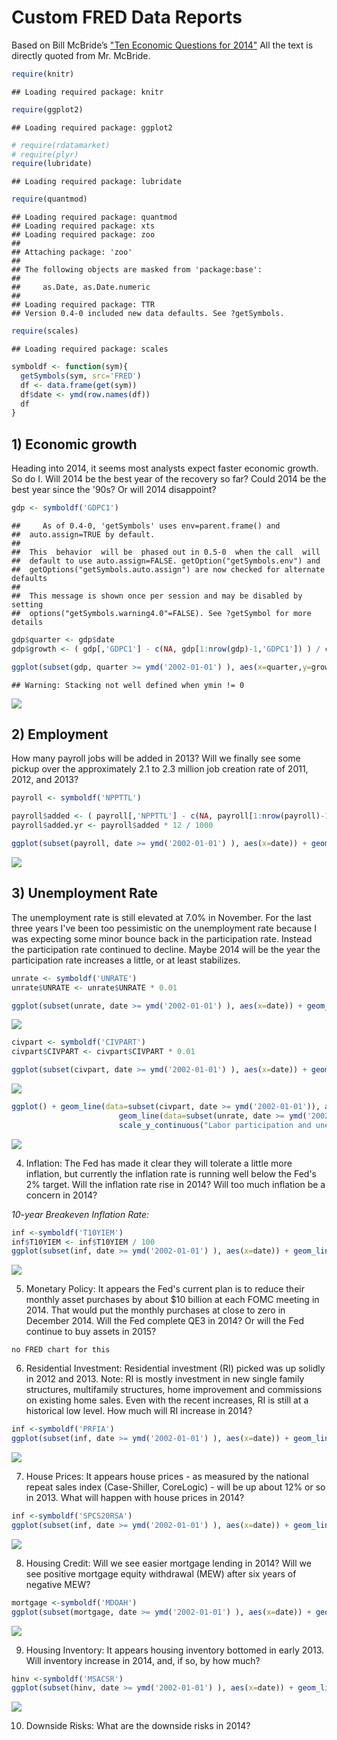 Custom FRED Data Reports
========================================================

Based on Bill McBride&rsquo;s ["Ten Economic Questions for 2014"](http://www.calculatedriskblog.com/2013/12/ten-economic-questions-for-2014.html) All the text is directly quoted from Mr. McBride.


```r
require(knitr)
```

```
## Loading required package: knitr
```

```r
require(ggplot2)
```

```
## Loading required package: ggplot2
```

```r
# require(rdatamarket)
# require(plyr)
require(lubridate)
```

```
## Loading required package: lubridate
```

```r
require(quantmod)
```

```
## Loading required package: quantmod
## Loading required package: xts
## Loading required package: zoo
## 
## Attaching package: 'zoo'
## 
## The following objects are masked from 'package:base':
## 
##     as.Date, as.Date.numeric
## 
## Loading required package: TTR
## Version 0.4-0 included new data defaults. See ?getSymbols.
```

```r
require(scales)
```

```
## Loading required package: scales
```


```r
symboldf <- function(sym){
  getSymbols(sym, src='FRED')
  df <- data.frame(get(sym))
  df$date <- ymd(row.names(df))
  df
}
```


## 1) Economic growth

Heading into 2014, it seems most analysts expect faster economic growth.  So do I.  Will 2014 be the best year of the recovery so far?  Could 2014 be the best year since the '90s?  Or will 2014 disappoint?



```r
gdp <- symboldf('GDPC1')
```

```
##     As of 0.4-0, 'getSymbols' uses env=parent.frame() and
##  auto.assign=TRUE by default.
## 
##  This  behavior  will be  phased out in 0.5-0  when the call  will
##  default to use auto.assign=FALSE. getOption("getSymbols.env") and 
##  getOptions("getSymbols.auto.assign") are now checked for alternate defaults
## 
##  This message is shown once per session and may be disabled by setting 
##  options("getSymbols.warning4.0"=FALSE). See ?getSymbol for more details
```

```r
gdp$quarter <- gdp$date
gdp$growth <- ( gdp[,'GDPC1'] - c(NA, gdp[1:nrow(gdp)-1,'GDPC1']) ) / c(NA, gdp[1:nrow(gdp)-1,'GDPC1'])

ggplot(subset(gdp, quarter >= ymd('2002-01-01') ), aes(x=quarter,y=growth)) + geom_bar(stat="identity") + scale_y_continuous(labels = percent)
```

```
## Warning: Stacking not well defined when ymin != 0
```

![](calculated_risk_2014_files/figure-html/gdp-1.png) 

## 2) Employment
How many payroll jobs will be added in 2013? Will we finally see some pickup over the approximately 2.1 to 2.3 million job creation rate of 2011, 2012, and 2013?


```r
payroll <- symboldf('NPPTTL')

payroll$added <- ( payroll[,'NPPTTL'] - c(NA, payroll[1:nrow(payroll)-1,'NPPTTL']) ) 
payroll$added.yr <- payroll$added * 12 / 1000

ggplot(subset(payroll, date >= ymd('2002-01-01') ), aes(x=date)) + geom_line(aes(y=added.yr)) +  scale_y_continuous("Jobs added, annualized millions", breaks=seq(-10, 5, 1))
```

![](calculated_risk_2014_files/figure-html/employment-1.png) 


## 3) Unemployment Rate

The unemployment rate is still elevated at 7.0% in November. For the last three years I've been too pessimistic on the unemployment rate because I was expecting some minor bounce back in the participation rate. Instead the participation rate continued to decline. Maybe 2014 will be the year the participation rate increases a little, or at least stabilizes. 



```r
unrate <- symboldf('UNRATE')
unrate$UNRATE <- unrate$UNRATE * 0.01

ggplot(subset(unrate, date >= ymd('2002-01-01') ), aes(x=date)) + geom_line(aes(y=UNRATE)) + geom_hline(yintercept=0.07, color='yellow') +  scale_y_continuous(labels = percent, limits=c(0,.1)) 
```

![](calculated_risk_2014_files/figure-html/unemployment-1.png) 

```r
civpart <- symboldf('CIVPART')
civpart$CIVPART <- civpart$CIVPART * 0.01

ggplot(subset(civpart, date >= ymd('2002-01-01') ), aes(x=date)) + geom_line(aes(y=CIVPART))  +  scale_y_continuous(labels = percent) 
```

![](calculated_risk_2014_files/figure-html/unemployment-2.png) 

```r
ggplot() + geom_line(data=subset(civpart, date >= ymd('2002-01-01')), aes(x=date, y=CIVPART))  +  
                        geom_line(data=subset(unrate, date >= ymd('2002-01-01')), aes(x=date, y=UNRATE)) +
                        scale_y_continuous("Labor participation and unemployment rates" , labels = percent) 
```

![](calculated_risk_2014_files/figure-html/unemployment-3.png) 

4) Inflation: The Fed has made it clear they will tolerate a little more inflation, but currently the inflation rate is running well below the Fed's 2% target. Will the inflation rate rise in 2014?  Will too much inflation be a concern in 2014?

_10-year Breakeven Inflation Rate:_


```r
inf <-symboldf('T10YIEM')
inf$T10YIEM <- inf$T10YIEM / 100
ggplot(subset(inf, date >= ymd('2002-01-01') ), aes(x=date)) + geom_line(aes(y=T10YIEM))  +  scale_y_continuous(labels = percent) 
```

![](calculated_risk_2014_files/figure-html/unnamed-chunk-3-1.png) 

5) Monetary Policy: It appears the Fed's current plan is to reduce their monthly asset purchases by about $10 billion at each FOMC meeting in 2014.  That would put the monthly purchases at close to zero in December 2014.  Will the Fed complete QE3 in 2014?   Or will the Fed continue to buy assets in 2015?

`no FRED chart for this`



6) Residential Investment: Residential investment (RI) picked was up solidly in 2012 and 2013.  Note: RI is mostly investment in new single family structures, multifamily structures, home improvement and commissions on existing home sales.  Even with the recent increases, RI is still at a historical low level. How much will RI increase in 2014?

```r
inf <-symboldf('PRFIA')
ggplot(subset(inf, date >= ymd('2002-01-01') ), aes(x=date)) + geom_line(aes(y=PRFIA))  +  scale_y_continuous('Private Residential Fixed Investment') 
```

![](calculated_risk_2014_files/figure-html/unnamed-chunk-5-1.png) 

7) House Prices: It appears house prices - as measured by the national repeat sales index (Case-Shiller, CoreLogic) - will be up about 12% or so in 2013.   What will happen with house prices in 2014?


```r
inf <-symboldf('SPCS20RSA')
ggplot(subset(inf, date >= ymd('2002-01-01') ), aes(x=date)) + geom_line(aes(y=SPCS20RSA))  +  scale_y_continuous('S&P/Case-Shiller 20-City Composite Home Price Index©')
```

![](calculated_risk_2014_files/figure-html/unnamed-chunk-6-1.png) 

8) Housing Credit: Will we see easier mortgage lending in 2014? Will we see positive mortgage equity withdrawal (MEW) after six years of negative MEW?


```r
mortgage <-symboldf('MDOAH')
ggplot(subset(mortgage, date >= ymd('2002-01-01') ), aes(x=date)) + geom_line(aes(y=MDOAH))  +  scale_y_continuous('Mortgage Debt Outstanding, All holders MM $', labels=dollar) 
```

![](calculated_risk_2014_files/figure-html/unnamed-chunk-7-1.png) 

9) Housing Inventory: It appears housing inventory bottomed in early 2013.  Will inventory increase in 2014, and, if so, by how much?


```r
hinv <-symboldf('MSACSR')
ggplot(subset(hinv, date >= ymd('2002-01-01') ), aes(x=date)) + geom_line(aes(y=MSACSR))  +  scale_y_continuous('Monthly Supply of Homes in the United States') 
```

![](calculated_risk_2014_files/figure-html/unnamed-chunk-8-1.png) 


10) Downside Risks: What are the downside risks in 2014?

